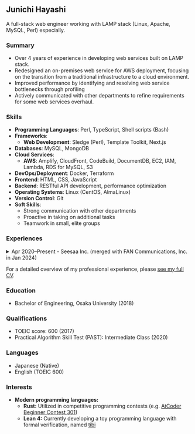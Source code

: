 ## Junichi Hayashi

A full-stack web engineer working with LAMP stack (Linux, Apache, MySQL, Perl) especially.

### Summary

- Over 4 years of experience in developing web services built on LAMP stack.
- Redesigned an on-premises web service for AWS deployment, focusing on the transition from a traditional infrastructure to a cloud environment.
- Improved performance by identifying and resolving web service bottlenecks through profiling
- Actively communicated with other departments to refine requirements for some web services overhaul.

### Skills

- **Programming Languages**: Perl, TypeScript, Shell scripts (Bash)
- **Frameworks**: 
  - **Web Development**: Sledge (Perl), Template Toolkit, Next.js
- **Databases**: MySQL, MongoDB
- **Cloud Services**: 
  - **AWS**: Amplify, CloudFront, CodeBuild, DocumentDB, EC2, IAM, Lambda, RDS for MySQL, S3
- **DevOps/Deployment**: Docker, Terraform
- **Frontend**: HTML, CSS, JavaScript
- **Backend**: RESTful API development, performance optimization
- **Operating Systems**: Linux (CentOS, AlmaLinux)
- **Version Control**: Git
- **Soft Skills**: 
  - Strong communication with other departments
  - Proactive in taking on additional tasks
  - Teamwork in small, elite groups

### Experiences

<details>
<summary>
Apr 2020&ndash;Present -
Seesaa Inc. (merged with FAN Communications, Inc. in Jan 2024)
</summary>

- **Engineer**, transitioned from Blog Media Division (Apr 2020–Dec 2023) to A8.net Division (Jan 2024–Present)

Comprehensively involved in the development, operation, and maintenance of multiple web services, including Seesaa Blog and Boom App Games.
Successfully transitioned an on-premises web service to AWS under the principle of lift and shift, focusing on the transition from traditional infrastructure to a cloud environment.
Involved in physical infrastructure management in data centers for on-premises web services.
Proactively took on additional tasks in a small but elite team, ensuring all aspects of service delivery were covered.

- **Team size:** 3&ndash;5 people
- **Technologies:**
  - Languages: Perl, TypeScript
  - Frameworks: Sledge (a web framework in Perl), Template Toolkit, Next.js, jQuery
  - Databases: MySQL, MongoDB (DocumentDB)
  - Infrastructure: Docker, Terraform
  - Cloud: AWS
- **Projects:**
  - Developed backend on LAMP stack to add new features
  - Migrated on-premises MongoDB to AWS DocumentDB
  - Improved response time by resolving bottlenecks based on performance profiling
  - Developed frontend of SSG site using Next.js with the in-house headless CMS
  - Managed wiring changes due to data center network changes
</details>

For a detailed overview of my professional experience, please [see my full CV](./CV.md).

### Education

- Bachelor of Engineering, Osaka University (2018)

### Qualifications

- TOEIC score: 600 (2017)
- Practical Algorithm Skill Test (PAST): Intermediate Class (2020)

### Languages
- Japanese (Native)
- English (TOEIC 600)

### Interests

- **Modern programming languages:**
  - **Rust:** Utilized in competitive programming contests (e.g. [AtCoder Beginner Contest 301](https://github.com/nahcnuj/CompetitiveProgramming/tree/master/ABC/301/src/bin))
  - **Lean 4:** Currently developing a toy programming language with formal verification, named [tibi](https://github.com/nahcnuj/tibi)